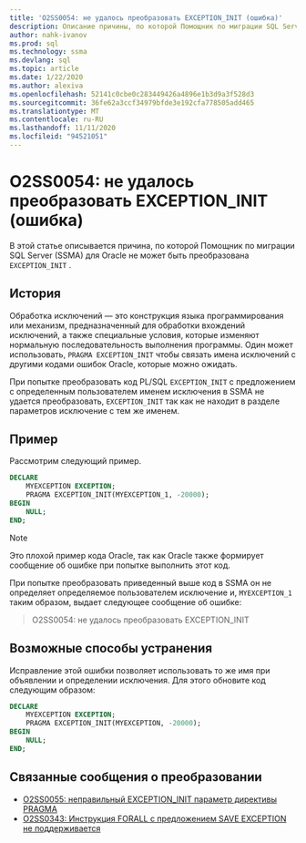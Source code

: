 ```yaml
---
title: 'O2SS0054: не удалось преобразовать EXCEPTION_INIT (ошибка)'
description: Описание причины, по которой Помощник по миграции SQL Server (SSMA) для Oracle не может преобразовать EXCEPTION_INIT сообщение об ошибке O2SS0054.
author: nahk-ivanov
ms.prod: sql
ms.technology: ssma
ms.devlang: sql
ms.topic: article
ms.date: 1/22/2020
ms.author: alexiva
ms.openlocfilehash: 52141c0cbe0c283449426a4896e1b3d9a3f528d3
ms.sourcegitcommit: 36fe62a3ccf34979bfde3e192cfa778505add465
ms.translationtype: MT
ms.contentlocale: ru-RU
ms.lasthandoff: 11/11/2020
ms.locfileid: "94521051"
---
```

# <a name="o2ss0054-unable-to-convert-exception_init-error"></a>O2SS0054: не удалось преобразовать EXCEPTION_INIT (ошибка)

В этой статье описывается причина, по которой Помощник по миграции SQL Server (SSMA) для Oracle не может быть преобразована `EXCEPTION_INIT` .

## <a name="background"></a>История

Обработка исключений — это конструкция языка программирования или механизм, предназначенный для обработки вхождений исключений, а также специальные условия, которые изменяют нормальную последовательность выполнения программы. Один может использовать, `PRAGMA EXCEPTION_INIT` чтобы связать имена исключений с другими кодами ошибок Oracle, которые можно ожидать.

При попытке преобразовать код PL/SQL `EXCEPTION_INIT` с предложением с определенным пользователем именем исключения в SSMA не удается преобразовать, `EXCEPTION_INIT` так как не находит в разделе параметров исключение с тем же именем.

## <a name="example"></a>Пример

Рассмотрим следующий пример.

```sql
DECLARE
    MYEXCEPTION EXCEPTION;
    PRAGMA EXCEPTION_INIT(MYEXCEPTION_1, -20000);
BEGIN
    NULL;
END;
```

> [!NOTE]
> Это плохой пример кода Oracle, так как Oracle также формирует сообщение об ошибке при попытке выполнить этот код.

При попытке преобразовать приведенный выше код в SSMA он не определяет определяемое пользователем исключение и, `MYEXCEPTION_1` таким образом, выдает следующее сообщение об ошибке:

> O2SS0054: не удалось преобразовать EXCEPTION_INIT

## <a name="possible-remedies"></a>Возможные способы устранения

Исправление этой ошибки позволяет использовать то же имя при объявлении и определении исключения. Для этого обновите код следующим образом:

```sql
DECLARE
    MYEXCEPTION EXCEPTION;
    PRAGMA EXCEPTION_INIT(MYEXCEPTION, -20000);
BEGIN
    NULL;
END;
```

## <a name="related-conversion-messages"></a>Связанные сообщения о преобразовании

* [O2SS0055: неправильный EXCEPTION_INIT параметр директивы PRAGMA](o2ss0055.md)
* [O2SS0343: Инструкция FORALL с предложением SAVE EXCEPTION не поддерживается](o2ss0343.md)
